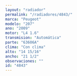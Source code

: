 ```yaml
---
layout: "radiador"
permalink: "/radiadores/4843/"
marca: "Peugeot"
modelo: "207"
ano: "2009"
motor: "L4 1.6"
transmision: "Automática"
parte: "63606A"
clima: "Con clima"
alto: "14 15/16"
ancho: "21 1/2"
observaciones: ""
id: "4843"
---
```


